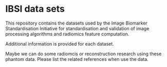 # IBSI data sets
This repository contains the datasets used by the Image Biomarker Standardisation Initiative for standardisation and validation of image processing algorithms and radiomics feature computation.

Additional information is provided for each dataset.

Maybe we can do some radiomcis or reconstruction research using these phantom data.
Please list the related references when use the data.

